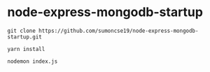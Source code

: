 # node-express-mongodb-startup

```
git clone https://github.com/sumoncse19/node-express-mongodb-startup.git
```

```
yarn install
```

```
nodemon index.js
```
